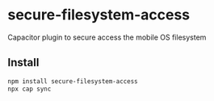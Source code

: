 # secure-filesystem-access

Capacitor plugin to secure access the mobile OS filesystem

## Install

```bash
npm install secure-filesystem-access
npx cap sync
```


